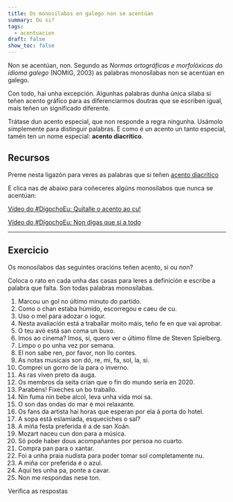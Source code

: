 ```yaml
---
title: Os monosílabos en galego non se acentúan
summary: Ou si?
tags:
  - acentuacion
draft: false
show_toc: false
---
```

Non se acentúan, non. Segundo as *Normas ortográficas e morfolóxicas do idioma galego* (NOMIG, 2003) as palabras monosílabas non se acentúan en galego.

Con todo, hai unha excepción. Algunhas palabras dunha única sílaba si teñen acento gráfico para as diferenciarmos doutras que se escriben igual, mais teñen un significado diferente.

Trátase dun acento especial, que non responde a regra ningunha. Usámolo simplemente para distinguir palabras. E como é un acento un tanto especial, tamén ten un nome especial: **acento diacrítico**.

## Recursos

Preme nesta ligazón para veres as palabras que si teñen [acento diacrítico](https://laurarubio.net/posts/o-acento-diacritico-1/)

E clica nas de abaixo para coñeceres algúns monosílabos que nunca se acentúan:[](https://www.youtube.com/watch?v=VtBV9-5gkVM)

[Vídeo do #DígochoEu: Quítalle o acento ao cu!](https://www.youtube.com/watch?v=VtBV9-5gkVM)

[Vídeo do #DígochoEu: Non digas que si a todo](https://www.youtube.com/watch?v=UzkerarcTXU)

- - -

## Exercicio

Os monosílabos das seguintes oracións teñen acento, si ou non?

Coloca o rato en cada unha das casas para leres a definición e escribe a palabra que falta. Son todas palabras monosílabas.

1. Marcou un <e-answer tip="Entrada da bóla na portaría adversaria.">gol</e-answer> no último minuto do partido.
2. Como o <e-answer tip="A superficie que pisamos.">chan</e-answer> estaba húmido, escorregou e caeu de <e-answer tip="Un sinónimo de nádegas.">cu</e-answer>.
3. Uso o <e-answer tip="Substancia doce producida polas abellas.">mel</e-answer> para adozar o iogur.
4. Nesta avaliación está a traballar moito <e-answer tip="Adverbio co que indicamos un aumento da cantidade ou intensidade.">máis</e-answer>, teño <e-answer tip="Actitude de quen acredita en algo.">fe</e-answer> en que vai aprobar.
5. O teu avó está <e-answer tip="Con boa saúde.">san</e-answer> coma un buxo.
6. Imos ao cinema? Imos, <e-answer tip="Adverbio para afirmar.">si</e-answer>, quero ver o último filme de Steven Spielberg.
7. Limpo o <e-answer tip="Partículas que andan suspensas no ar ou que se depositan sobre os obxectos.">po</e-answer> unha vez <e-answer tip="Preposición para introducir tempo.">por</e-answer> semana.
8. El non sabe <e-answer tip="Un sinónimo de nada.">ren</e-answer>, por favor, non llo contes.
9. As notas musicais son <e-answer tip="1ª nota musical.">dó</e-answer>,
   <e-answer tip="2ª nota musical.">re</e-answer>,
   <e-answer tip="3ª nota musical.">mi</e-answer>,
   <e-answer tip="4ª nota musical.">fa</e-answer>,
   <e-answer tip="5ª nota musical.">sol</e-answer>,
   <e-answer tip="6ª nota musical.">la</e-answer>,
   <e-answer tip="7ª nota musical.">si</e-answer>.
10. Comprei un gorro de <e-answer tip="Tecido de pelo da ovelha ou do carneiro.">la</e-answer> para o inverno.
11. As <e-answer tip="Anfibios de cor verde que viven en lugares con auga.">ras</e-answer> viven preto da auga.
12. Os membros da seita crían que o <e-answer tip="Un sinónimo de final.">fin</e-answer> do mundo sería en 2020.
13. Parabéns! Fixeches un <e-answer tip="Ben e con calidade.">bo</e-answer> traballo.
14. Nin fuma nin bebe alcol, leva unha vida moi <e-answer tip="Un sinónimo de saudábel.">sa</e-answer>.
15. O <e-answer tip="Sensación percibida polo ouvido.">son</e-answer> das ondas do <e-answer tip="Masa de auga salgada.">mar</e-answer> é moi relaxante.
16. Os <e-answer tip="Un sinónimo de seguidores.">fans</e-answer> da artista hai horas que esperan por ela á porta do hotel.
17. A sopa está eslamiada, esqueciches o <e-answer tip="Substancia usada para salgar alimentos.">sal</e-answer>?
18. A miña festa preferida é a de <e-answer tip="Forma reducida de Santo que usamos antes de nomes que comezan por consoante.">san</e-answer> Xoán.
19. Mozart naceu cun <e-answer tip="Habilidade innata.">don</e-answer> para a música.
20. <e-answer tip="Un sinónimo de unicamente">Só</e-answer> pode haber dous acompañantes por persoa no cuarto.
21. Compra <e-answer tip="Alimento básico elaborado con fariña de trigo, auga e lévedo.">pan</e-answer> para o xantar.
22. Foi a unha praia nudista para poder tomar <e-answer tip="Estrela que nos dá luz e calor.">sol</e-answer> completamente <e-answer tip="Sem roupa.">nu</e-answer>.
23. A miña <e-answer tip="O arco da vella ten 7.">cor</e-answer> preferida <e-answer tip="3ª sing. do presente do indicativo do verbo ser.">é</e-answer> o azul.
24. Aquí tes unha <e-answer tip="Utensilio usado para facer buracos no chan e retirar a terra.">pa</e-answer>, ponte a cavar.
25. Non me respondas nese <e-answer tip="Volume ou calidade da voz.">ton</e-answer>.

<e-validate>Verifica as respostas</e-validate>
